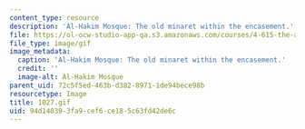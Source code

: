 ```yaml
---
content_type: resource
description: 'Al-Hakim Mosque: The old minaret within the encasement.'
file: https://ol-ocw-studio-app-qa.s3.amazonaws.com/courses/4-615-the-architecture-of-cairo-spring-2002/94d140393fa9cef6ce185c63fd42de6c_1027.gif
file_type: image/gif
image_metadata:
  caption: 'Al-Hakim Mosque: The old minaret within the encasement.'
  credit: ''
  image-alt: Al-Hakim Mosque
parent_uid: 72c5f5ed-463b-d382-8971-1de94bece98b
resourcetype: Image
title: 1027.gif
uid: 94d14039-3fa9-cef6-ce18-5c63fd42de6c
---
```

